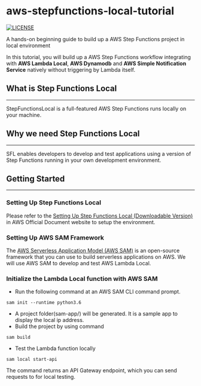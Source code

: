 # aws-stepfunctions-local-tutorial
[![LICENSE](https://img.shields.io/badge/license-Anti%20996-blue.svg)](https://github.com/996icu/996.ICU/blob/master/LICENSE)

A hands-on beginning guide to build up a AWS Step Functions project in local environment

In this tutorial, you will build up a AWS Step Functions workflow integrating with **AWS Lambda Local**, **AWS Dynamodb** and **AWS Simple Notification Service** natively without triggering by Lambda itself.

## What is Step Functions Local
---
StepFunctionsLocal is a full-featured AWS Step Functions runs locally on your machine. 

## Why we need Step Functions Local
---
SFL enables developers to develop and test applications using a version of Step Functions running in your own development environment.

## Getting Started
---
### Setting Up Step Functions Local 

Please refer to the [Setting Up Step Functions Local (Downloadable Version)](https://docs.aws.amazon.com/step-functions/latest/dg/sfn-local.html) in AWS Official Document website to setup the environment.

### Setting Up AWS SAM Framework

The [AWS Serverless Application Model (AWS SAM)](https://docs.aws.amazon.com/serverless-application-model/latest/developerguide/what-is-sam.html) is an open-source framework that you can use to build serverless applications on AWS. We will use AWS SAM to develop and test AWS Lambda Local.

### Initialize the Lambda Local function with AWS SAM

  - Run the following command at an AWS SAM CLI command prompt.
  ```
  sam init --runtime python3.6 
  ```
  - A project folder(sam-app/) will be generated. It is a sample app to display the local ip address.
  - Build the project by using command
  ```
  sam build
  ```
  - Test the Lambda function locally
  ```
  sam local start-api
  ```
  The command returns an API Gateway endpoint, which you can send requests to for local testing.
  
